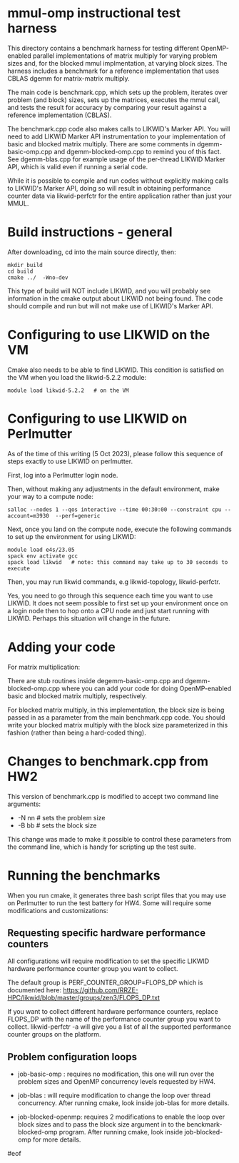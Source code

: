 # mmul-omp instructional test harness

This directory contains a benchmark harness for testing different OpenMP-enabled parallel
implementations of matrix multiply for varying problem sizes and, for the blocked mmul 
implmentation, at varying block sizes. The harness includes a benchmark for a reference
implementation that uses CBLAS dgemm for matrix-matrix multiply. 

The main code is benchmark.cpp, which sets up the problem, iterates over problem
(and block) sizes, sets up the matrices, executes the mmul call, and tests the
result for accuracy by comparing your result against a reference implementation (CBLAS).

The benchmark.cpp code also makes calls to LIKWID's Marker API. You will need to add
LIKWID Marker API instrumentation to your implementation of basic and blocked matrix
multiply. There are some comments in dgemm-basic-omp.cpp and dgemm-blocked-omp.cpp
to remind you of this fact. See dgemm-blas.cpp for example usage of the per-thread
LIKWID Marker API, which is valid even if running a serial code.

While it is possible to compile and run codes without explicitly making calls to LIKWID's
Marker API, doing so will result in obtaining performance counter data via likwid-perfctr 
for the entire application rather than just your MMUL.


# Build instructions - general

After downloading, cd into the main source directly, then:

    mkdir build  
    cd build  
    cmake ../  -Wno-dev

This type of build will NOT include LIKWID, and you will probably see information in the cmake
output about LIKWID not being found. The code should compile and run but will not make use of 
LIKWID's Marker API.

# Configuring to use LIKWID on the VM

Cmake also needs to be able to find LIKWID. This condition is satisfied on the VM 
when you load the likwid-5.2.2 module:  

    module load likwid-5.2.2   # on the VM

# Configuring to use LIKWID on Perlmutter

As of the time of this writing (5 Oct 2023), please follow this sequence of steps exactly to use LIKWID
on perlmutter.

First, log into a Perlmutter login node.

Then, without making any adjustments in the default environment, make your way to a compute node:

    salloc --nodes 1 --qos interactive --time 00:30:00 --constraint cpu --account=m3930  --perf=generic

Next, once you land on the compute node, execute the following commands to set up the environment for using LIKWID:

    module load e4s/23.05
    spack env activate gcc
    spack load likwid   # note: this command may take up to 30 seconds to execute

Then, you may run likwid commands, e.g likwid-topology, likwid-perfctr.

Yes, you need to go through this sequence each time you want to use LIKWID. It does not seem possible to
first set up your environment once on a login node then to hop onto a CPU node and just start running
with LIKWID. Perhaps this situation will change in the future.

# Adding your code

For matrix multiplication:

There are stub routines inside degemm-basic-omp.cpp and dgemm-blocked-omp.cpp where you can
add your code for doing OpenMP-enabled basic and blocked matrix multiply, respectively.

For blocked matrix multiply, in this implementation, the block size is being passed in as
a parameter from the main benchmark.cpp code. You should write your blocked matrix multiply
with the block size parameterized in this fashion (rather than being a hard-coded thing). 

# Changes to benchmark.cpp from HW2

This version of benchmark.cpp is modified to accept two command line arguments:

* -N nn   # sets the problem size  
* -B bb   # sets the block size

This change was made to make it possible to control these parameters from the command
line, which is handy for scripting up the test suite.

# Running the benchmarks

When you run cmake, it generates three bash script files that you may use on Perlmutter to
run the test battery for HW4. Some will require some modifications and customizations:

## Requesting specific  hardware performance counters


All configurations will require modification to set the specific LIKWID hardware performance
counter group you want to collect. 


The default group is PERF_COUNTER_GROUP=FLOPS_DP which
is documented here: https://github.com/RRZE-HPC/likwid/blob/master/groups/zen3/FLOPS_DP.txt

If you want to collect different hardware performance counters, replace FLOPS_DP with the
name of the performance counter group you want to collect. likwid-perfctr -a will give
you a list of all the supported performance counter groups on the platform.

##  Problem configuration loops

* job-basic-omp : requires no modification, this one will run over the problem sizes and
OpenMP concurrency levels requested by HW4.

* job-blas : will require modification to change the loop over thread concurrency. After
running cmake, look inside job-blas for more details.

* job-blocked-openmp: requires 2 modifications to enable the loop over block sizes and
to pass the block size argument in to the benckmark-blocked-omp program. After running
cmake, look inside job-blocked-omp for more details.



#eof
